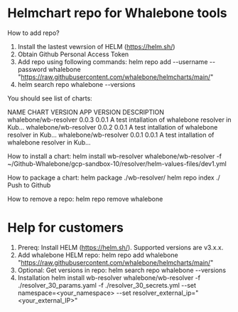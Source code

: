 # Helmchart repo for Whalebone tools

How to add repo?
1. Install the lastest vewrsion of HELM (https://helm.sh/)
2. Obtain Github Personal Access Token
3. Add repo using following commands:
  helm repo add --username <username> --password <token> whalebone "https://raw.githubusercontent.com/whalebone/helmcharts/main/"
4. helm search repo whalebone --versions

  
  You should see list of charts:
  
  NAME           	CHART VERSION	APP VERSION	DESCRIPTION                                       
whalebone/wb-resolver	0.0.3        	0.0.1      	A test intallation of whalebone resolver in Kub...
whalebone/wb-resolver	0.0.2        	0.0.1      	A test intallation of whalebone resolver in Kub...
whalebone/wb-resolver	0.0.1        	0.0.1      	A test intallation of whalebone resolver in Kub...


How to install a chart:
helm install wb-resolver whalebone/wb-resolver -f ~/Github-Whalebone/gcp-sandbox-10/resolver/helm-values-files/dev1.yml
 
How to package a chart:
  helm package ./wb-resolver/
  helm repo index ./
Push to Github

How to remove a repo:
helm repo remove whalebone


# Help for customers

1. Prereq: Install HELM (https://helm.sh/). Supported versions are  v3.x.x.
2. Add whalebone HELM repo: helm repo add whalebone "https://raw.githubusercontent.com/whalebone/helmcharts/main/"
3. Optional: Get versions in repo:   helm search repo whalebone --versions
4. Installation  helm install wb-resolver whalebone/wb-resolver -f ./resolver_30_params.yaml -f ./resolver_30_secrets.yml --set namespace=<your_namespace> --set resolver_external_ip="<your_external_IP>"